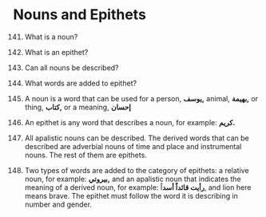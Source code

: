 Nouns and Epithets
==================

141. What is a noun?

142. What is an epithet?

143. Can all nouns be described?

144. What words are added to epithet?

141. A noun is a word that can be used for a person, **یوسف,** animal,
**بهیمة,** or thing, **کتاب,** or a meaning, **إحسان**

142. An epithet is any word that describes a noun, for example:
**کریم.**

143. All apalistic nouns can be described. The derived words that can be
described are adverbial nouns of time and place and instrumental nouns.
The rest of them are epithets.

144. Two types of words are added to the category of epithets: a
relative noun, for example: **بیروتي,** and an apalistic noun that
indicates the meaning of a derived noun, for example: **رأیت قائداً
أسد**اً, and lion here means brave. The epithet must follow the word it
is describing in number and gender.


